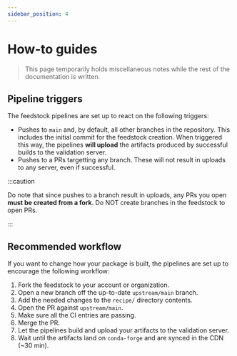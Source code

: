 ```yaml
---
sidebar_position: 4
---
```


# How-to guides

> This page temporarily holds miscellaneous notes while the rest of the documentation is written.

## Pipeline triggers

The feedstock pipelines are set up to react on the following triggers:

- Pushes to `main` and, by default, all other branches in the repository.
  This includes the initial commit for the feedstock creation.
  When triggered this way, the pipelines **will upload** the artifacts produced by successful builds to the validation server.
- Pushes to a PRs targetting any branch.
  These will not result in uploads to any server, even if successful.

:::caution

Do note that since pushes to a branch result in uploads, any PRs you open **must be created from a fork**.
Do NOT create branches in the feedstock to open PRs.

:::

## Recommended workflow

If you want to change how your package is built, the pipelines are set up to encourage the following workflow:

1. Fork the feedstock to your account or organization.
2. Open a new branch off the up-to-date `upstream/main` branch.
3. Add the needed changes to the `recipe/` directory contents.
4. Open the PR against `upstream/main`.
5. Make sure all the CI entries are passing.
6. Merge the PR.
7. Let the pipelines build and upload your artifacts to the validation server.
8. Wait until the artifacts land on `conda-forge` and are synced in the CDN (~30 min).
